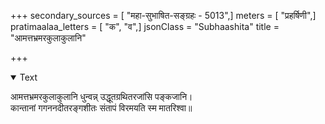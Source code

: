 +++
secondary_sources = [ "महा-सुभाषित-सङ्ग्रहः - 5013",]
meters = [ "प्रहर्षिणी",]
pratimaalaa_letters = [ "क", "व",]
jsonClass = "Subhaashita"
title = "आमत्तभ्रमरकुलाकुलानि"

+++

<details open><summary>Text</summary>

आमत्तभ्रमरकुलाकुलानि धुन्वन्न् उद्धूतग्रथितरजांसि पङ्कजानि।  
कान्तानां गगननदीतरङ्गशीतः संतापं विरमयति स्म मातरिश्वा॥
</details>
